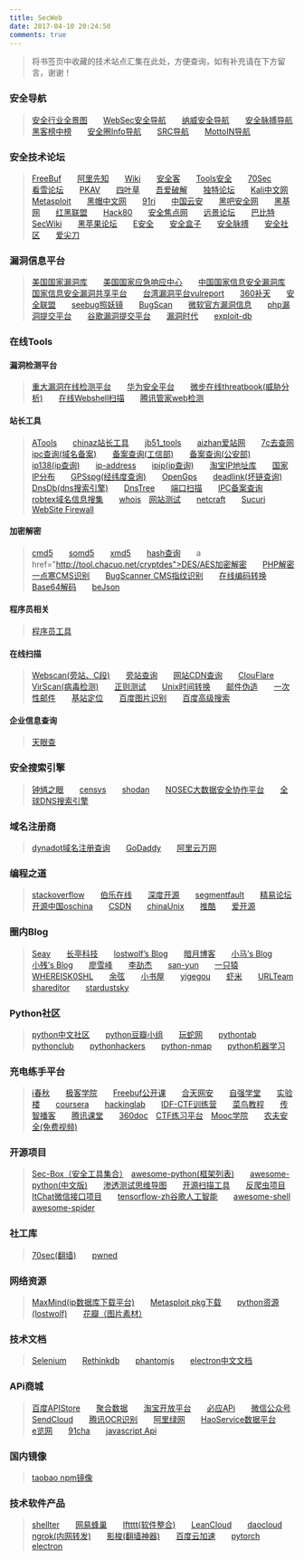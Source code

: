 ```yaml
---
title: SecWeb
date: 2017-04-10 20:24:50
comments: true
---
```

<blockquote class="blockquote-center">将书签页中收藏的技术站点汇集在此处，方便查询，如有补充请在下方留言，谢谢！</blockquote>

### 安全导航
><a href="http://all.aqniu.com/">安全行业全景图</a>　　<a href="http://nav.mayter.cn/index.htm">WebSec安全导航</a>　　<a href="http://navisec.it/">纳威安全导航</a>　　<a href="http://nav.secpulse.com/">安全脉搏导航</a>　　<a href="http://www.cn-hack.cn/">黑客榜中榜</a>　　<a href="http://www.anquanquan.info/">安全圈Info导航</a>　　<a href="http://www.srcsec.com/?milw0rm.cn">SRC导航</a>　　<a href="http://www.mottoin.com/navs">MottoIN导航</a>　　

### 安全技术论坛
><a href="http://www.freebuf.com/">FreeBuf</a>　　<a href="https://xianzhi.aliyun.com/forum/">阿里先知</a>　　<a href="http://wiki.ioin.in/">Wiki</a>　　<a href="http://bobao.360.cn/">安全客</a>　　<a href="https://www.t00ls.net/">Tools安全</a>　　<a href="https://www.70sec.com/">70Sec</a>　　<a href="http://www.pediy.com/">看雪论坛</a>　　<a href="http://www.pkav.net/">PKAV</a>　　<a href="http://lab.seclover.com/">四叶草</a>　　<a href="http://www.52pojie.cn/">吾爱破解</a>　　<a href="http://www.52pojie.cn/">独特论坛</a>　　<a href="http://www.kali.org.cn/">Kali中文网</a>　　<a href="http://www.metasploit.cn/">Metasploit</a>　　<a href="http://bbs.chinablackhat.com/">黑帽中文网</a>　　<a href="http://www.91ri.org/">91ri</a>　　<a href="http://www.yunsec.net/">中国云安</a>　　<a href="http://www.myhack58.com/">黑吧安全网</a>　　<a href="http://www.hackbase.com/">黑基网</a>　　<a href="http://www.2cto.com/">红黑联盟</a>　　<a href="http://www.hack80.com/">Hack80</a>　　<a href="http://www.chncto.com/">安全焦点网</a>　　<a href="http://bbs.pcbeta.com/">远景论坛</a>　　<a href="http://8btc.com/">巴比特</a>　　<a href="https://www.sec-wiki.com/">SecWiki</a>　　<a href="https://imac.hk/">黑苹果论坛</a>　　<a href="https://www.easyaq.com/">E安全</a>　　<a href="http://www.secbox.cn/">安全盒子</a>　　<a href="https://www.secpulse.com/?navisec">安全脉搏</a>　　<a href="http://www.secquan.org">安全社区</a>　　<a href="http://www.ijiandao.com/">爱尖刀</a>　

### 漏洞信息平台
><a href="http://nvd.nist.gov/">美国国家漏洞库</a>　　<a href="https://www.us-cert.gov/">美国国家应急响应中心</a>　　<a href="http://www.cnnvd.org.cn/">中国国家信息安全漏洞库</a>　　<a href="http://www.cnvd.org.cn/">国家信息安全漏洞共享平台</a>　　<a href="https://vulreport.net/">台湾漏洞平台vulreport</a>　　<a href="https://butian.360.cn/">360补天</a>　　<a href="https://www.anquan.org/">安全联盟</a>　　<a href="https://www.seebug.org">seebug照妖镜</a>　　<a href="http://www.bugscan.net/">BugScan</a>　　<a href="https://technet.microsoft.com/en-us/library/security/MS15-034">微软官方漏洞信息</a>　　<a href="https://bugs.php.net/">php漏洞提交平台</a>　　<a href="https://bugs.chromium.org/hosting/">谷歌漏洞提交平台</a>　　<a href="http://0day5.com/">漏洞时代</a>　　<a href="https://www.exploit-db.com/">exploit-db</a>

### 在线Tools
#### 漏洞检测平台
><a href="http://0day.websaas.com.cn/">重大漏洞在线检测平台</a>　　<a href="http://sec.huawei.com/sec/web/index.do">华为安全平台</a>　　<a href="https://x.threatbook.cn/">微步在线threatbook(威胁分析)</a>　　<a href="http://scanner.baidu.com">在线Webshell扫描</a>　　<a href="http://guanjia.qq.com/online_server/webindex.html">腾讯管家web检测</a>　

#### 站长工具
><a href="http://www.atool.org/">ATools</a>　　<a href="http://tool.chinaz.com/">chinaz站长工具</a>　　<a href="http://tools.jb51.net/">jb51_tools</a>　　<a href="http://www.aizhan.com/">aizhan爱站网</a>　　<a href="http://www.7c.com/">7c去查网</a>　　<a href="http://www.icpchaxun.com/">ipc查询(域名备案)</a>　　<a href="http://www.miitbeian.gov.cn/publish/query/indexFirst.action">备案查询(工信部)</a>　　<a href="http://beian.gov.cn/portal/recordQuery">备案查询(公安部)</a>　　<a href="http://www.ip138.com/">ip138(ip查询)</a>　　<a href="http://www.ip-adress.com/">ip-address</a>　　<a href="http://www.ipip.net/">ipip(ip查询)</a>　　<a href="http://ip.taobao.com/ipSearch.php">淘宝IP地址库</a>　　<a href="http://ipblock.chacuo.net/">国家IP分布</a>　　<a href="http://www.gpsspg.com/">GPSspg(经纬度查询)</a>　　<a href="https://www.opengps.cn/">OpenGps</a>　　<a href="http://www.deadlinkchecker.com/">deadlink(坏链查询)</a>　　<a href="https://dnsdb.io/zh-cn/search?q=">DnsDb(dns搜索引擎)</a>　　<a href="http://www.dnstree.com/">DnsTree</a>　　<a href="http://www.t1shopper.com/tools/port-scan/#">端口扫描</a>　　<a href="http://www.beianbeian.com/">IPC备案查询</a>　　<a href="https://www.robtex.com/">robtex域名信息搜集</a>　　<a href="https://www.who.is/">whois</a>　<a href="http://www.17ce.com/">网站测试</a>　　<a href="http://toolbar.netcraft.com/site_report?url=">netcraft</a>　　<a href="https://www.hackread.com/anonymous-launches-dark-web-chat-service/">Sucuri WebSite Firewall</a>

#### 加密解密
><a href="http://www.cmd5.com/">cmd5</a>　　<a href="http://www.somd5.com/">somd5</a>　　<a href="http://xmd5.com/">xmd5</a>　　<a href="http://cracker.offensive-security.com/index.php">hash查询</a>　　a href="http://tool.chacuo.net/cryptdes">DES/AES加密解密</a>　　<a href="http://dezend.qiling.org/member/register.html">PHP解密</a>　　<a href="http://whatweb.yidianhan.com/">一点寒CMS识别</a>　　<a href="http://whatweb.bugscaner.com/look/">BugScanner CMS指纹识别</a>　　<a href="http://www.jb51.net/tools/zhuanhuan.htm">在线编码转换</a>　　<a href="http://www1.tc711.com/tool/BASE64.htm">Base64解码</a>　　<a href="http://www.bejson.com/">beJson</a>　

#### 程序员相关
><a href="http://tool.lu/">程序员工具</a>　

#### 在线扫描
><a href="http://www.webscan.cc/">Webscan(旁站、C段)</a>　　<a href="http://www.yougetsignal.com/tools/web-sites-on-web-server/">旁站查询</a>　　<a href="http://www.cdnplanet.com/tools/cdnfinder/">网站CDN查询</a>　　<a href="http://www.crimeflare.com/cfs.html#box">ClouFlare</a>　　<a href="http://www.virscan.org/">VirScan(病毒检测)</a>　　<a href="http://regexr.com/">正则测试</a>　　<a href="http://www.epochconverter.com/">Unix时间转换</a>　　<a href="http://tool.chacuo.net/mailanonymous/">邮件伪造</a>　　<a href="https://10minutemail.org/">一次性邮件</a>　　<a href="https://www.opengps.cn/">基站定位</a>　　<a href="http://image.baidu.com/?fr=shitu">百度图片识别</a>　　<a href="https://www.baidu.com/gaoji/advanced.html">百度高级搜索</a>　

#### 企业信息查询
><a href="http://www.tianyancha.com/">天眼查</a>　　

### 安全搜索引擎
><a href="https://www.zoomeye.org/">钟馗之眼</a>　　<a href="https://www.censys.io/">censys</a>　　<a href="https://www.shodan.io/">shodan</a>　　<a href="https://nosec.org">NOSEC大数据安全协作平台</a>　　<a href="https://www.dnsdb.io/zh-cn">全球DNS搜索引擎</a>　

### 域名注册商
><a href="https://www.dynadot.com/">dynadot域名注册查询</a>　　<a href="https://sg.godaddy.com/">GoDaddy</a>　　<a href="https://wanwang.aliyun.com">阿里云万网</a>

### 编程之道
><a href="http://stackoverflow.com/">stackoverflow</a>　　<a href="http://www.jobbole.com/">伯乐在线</a>　　<a href="http://www.open-open.com/">深度开源</a>　　<a href="https://segmentfault.com/">segmentfault</a>　　<a href="http://bbs.125.la/">精易论坛</a>　　<a href="https://www.oschina.net/">开源中国oschina</a>　　<a href="http://blog.csdn.net/">CSDN</a>　　<a href="http://bbs.chinaunix.net/">chinaUnix</a>　　<a href="http://www.tuicool.com/">推酷</a>　　<a href="http://www.aikaiyuan.com/">爱开源</a>

### 圈内Blog
><a href="http://www.cnseay.com/">Seay</a>　　<a href="http://paper.seebug.org/">长亭科技</a>　　<a href="http://wolvez.club/">lostwolf’s Blog</a>　　<a href="http://www.moonsec.com/">暗月博客</a>　　<a href="http://www.i0day.com">小马’s Blog</a>　　<a href="https://www.exehack.net/">小残’s Blog</a>　　<a href="http://www.liaoxuefeng.com/">廖雪峰</a>　　<a href="http://www.lijiejie.com/">李劼杰</a>　　<a href="http://san-yun.iteye.com/">san-yun</a>　　<a href="http://www.92ez.com/">一只猿</a>　　<a href="http://whereisk0shl.top/">WHEREISK0SHL</a>　　<a href="http://evilcos.me/">余弦</a>　　<a href="http://www.xiaoshuwu.net/">小书屋</a>　　<a href="http://www.yige.dog/">yigegou</a>　　<a href="http://gdd.gd/">虾米</a>　　<a href="https://www.urlteam.org/">URLTeam</a>　　<a href="http://www.shareditor.com/">shareditor</a>　　<a href="http://www.stardustsky.net/">stardustsky</a>

### Python社区
><a href="http://www.pystyle.com/">python中文社区</a>　　<a href="https://www.douban.com/group/python/">python豆瓣小组</a>　　<a href="http://www.iplaypy.com/">玩蛇网</a>　　<a href="http://www.pythontab.com/">pythontab</a>　　<a href="http://www.pythonclub.org/">pythonclub</a>　　<a href="http://pythonhackers.com">pythonhackers</a>　　<a href="http://xael.org/pages/python-nmap-en.html">python-nmap</a>　　<a href="http://www.jianshu.com/p/08ca72a0cf14">python机器学习</a>

### 充电练手平台
><a href="http://www.ichunqiu.com/">i春秋</a>　　<a href="http://www.jikexueyuan.com/">极客学院</a>　　<a href="http://open.freebuf.com/">Freebuf公开课</a>　　<a href="http://www.hetianlab.com/">合天网安</a>　　<a href="http://www.ziqiangxuetang.com/">自强学堂</a>　　<a href="https://www.shiyanlou.com/">实验楼</a>　　<a href="https://www.coursera.org/">coursera</a>　　<a href="http://hackinglab.cn/">hackinglab</a>　　<a href="http://ctf.idf.cn/">IDF-CTF训练营</a>　　<a href="http://www.runoob.com/">菜鸟教程</a>　　<a href="http://www.itcast.cn/">传智播客</a>　　<a href="https://ke.qq.com/index.html">腾讯课堂</a>　　<a href="http://www.360doc.com/">360doc</a>　<a href="https://www.zhihu.com/question/30505597">CTF练习平台</a>　<a href="http://mooc.guokr.com/">Mooc学院</a>　　<a href="http://www.farmsec.org/portal.php">农夫安全(免费视频)</a>

### 开源项目
><a href="https://github.com/tengzhangchao/Sec-Box">Sec-Box（安全工具集合）</a>　<a href="https://github.com/vinta/awesome-python">awesome-python(框架列表)</a>　　<a href="https://github.com/jobbole/awesome-python-cn">awesome-python(中文版)</a>　　<a href="https://github.com/phith0n/Mind-Map">渗透测试思维导图</a>　　<a href="https://github.com/We5ter/Scanners-Box/blob/master/README_CN.md">开源扫描工具</a>　　<a href="https://github.com/luyishisi/Anti-Anti-Spider">反爬虫项目</a>　　<a href="https://github.com/littlecodersh/ItChat">ItChat微信接口项目</a>　　<a href="https://github.com/jikexueyuanwiki/tensorflow-zh">tensorflow-zh谷歌人工智能</a>　　<a href="https://github.com/alebcay/awesome-shell">awesome-shell</a>　　<a href="https://github.com/facert/awesome-spider">awesome-spider</a>　　

### 社工库
><a href="http://s.70sec.com/">70sec(翻墙)</a>　　<a href="https://haveibeenpwned.com/">pwned</a>

### 网络资源
><a href="https://dev.maxmind.com/">MaxMind(ip数据库下载平台)</a>　　<a href="http://osx.metasploit.com/">Metasploit pkg下载</a>　　<a href="http://wolvez.club/books/">python资源(lostwolf)</a>　　<a href="http://huaban.com/">花瓣（图片素材）</a>　　

### 技术文档
><a href="http://selenium-python-zh.readthedocs.io/en/latest/index.html">Selenium</a>　　<a href="https://rethinkdb.com/">Rethinkdb</a>　　<a href="http://phantomjs.org/">phantomjs</a>　　<a href="https://www.gitbook.com/book/weishuai/electron-/details">electron中文文档</a>　

### APi商城
><a href="http://apistore.baidu.com/">百度APIStore</a>　　<a href="https://www.juhe.cn/">聚合数据</a>　　<a href="http://open.taobao.com/">淘宝开放平台</a>　　<a href="https://datamarket.azure.com/dataset/5BA839F1-12CE-4CCE-BF57-A49D98D29A44">必应APi</a>　　<a href="https://qy.weixin.qq.com/">微信公众号</a>　　<a href="http://sendcloud.sohu.com">SendCloud</a>　　<a href="http://mta.qq.com/mta/ctr_index/ocr">腾讯OCR识别</a>　　<a href="https://www.aliyun.com/yundun/cs?spm=5176.bbsr242678.0.0.3WzFpE">阿里绿网</a>　　<a href="http://www.haoservice.com/">HaoService数据平台</a>　　<a href="http://urls.elanw.com/">e览网</a>　　<a href="http://www.91cha.com/">91cha</a>　　<a href="https://developer.mozilla.org/zh-CN/docs/Web/API">javascript Api</a>　　

### 国内镜像
><a href="https://npm.taobao.org/">taobao npm镜像</a>　

### 技术软件产品
><a href="https://www.shellterproject.com/">shellter</a>　　<a href="https://c.163.com/">网易蜂巢</a>　　<a href="https://ifttt.com/discover">Iftttt(软件整合)</a>　　<a href="https://leancloud.cn/">LeanCloud</a>　　<a href="https://www.daocloud.io/">daocloud</a>　　<a href="https://www.ngrok.cc/">ngrok(内网转发)</a>　　<a href="http://www.iyingsuo.com/help.html">影梭(翻墙神器)</a>　　<a href="http://su.baidu.com/">百度云加速</a>　　<a href="http://pytorch.org/">pytorch</a>　　<a href="https://electron.atom.io/">electron</a>